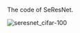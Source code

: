 The code of SeResNet.


![seresnet_cifar-100](https://user-images.githubusercontent.com/41035132/44010753-def38b0a-9ee6-11e8-9f19-33edacaa6ed2.png)
